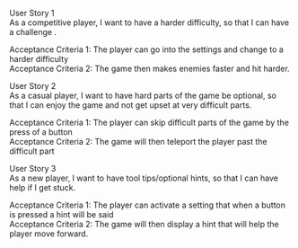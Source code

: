 User Story 1  
As a competitive player, I want to have a harder difficulty, so that I can have a challenge .

Acceptance Criteria 1: The player can go into the settings and change to a harder difficulty  
Acceptance Criteria 2: The game then makes enemies faster and hit harder.

User Story 2  
As a casual player, I want to have hard parts of the game be optional, so that I can enjoy the game and not get upset at very difficult parts.

Acceptance Criteria 1: The player can skip difficult parts of the game by the press of a button  
Acceptance Criteria 2: The game will then teleport the player past the difficult part

User Story 3  
As a new player, I want to have tool tips/optional hints, so that I can have help if I get stuck.

Acceptance Criteria 1: The player can activate a setting that when a button is pressed a hint will be said  
Acceptance Criteria 2: The game will then display a hint that will help the player move forward. 